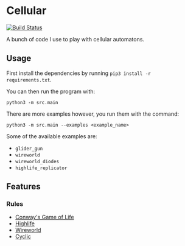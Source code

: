Cellular
========

[![Build Status](https://travis-ci.org/ErikBjare/Cellular.svg?branch=master)](https://travis-ci.org/ErikBjare/Cellular)

A bunch of code I use to play with cellular automatons.

## Usage
First install the dependencies by running `pip3 install -r requirements.txt`.

You can then run the program with:

    python3 -m src.main 

There are more examples however, you run them with the command:

    python3 -m src.main --examples <example_name>

Some of the available examples are:

 - `glider_gun`
 - `wireworld`
 - `wireworld_diodes`
 - `highlife_replicator`

## Features

### Rules

 - [Conway's Game of Life](https://en.wikipedia.org/wiki/Conway%27s_Game_of_Life)
 - [Highlife](https://en.wikipedia.org/wiki/Highlife_(cellular_automaton))
 - [Wireworld](https://en.wikipedia.org/wiki/Wireworld)
 - [Cyclic](https://en.wikipedia.org/wiki/Cyclic_cellular_automaton)
